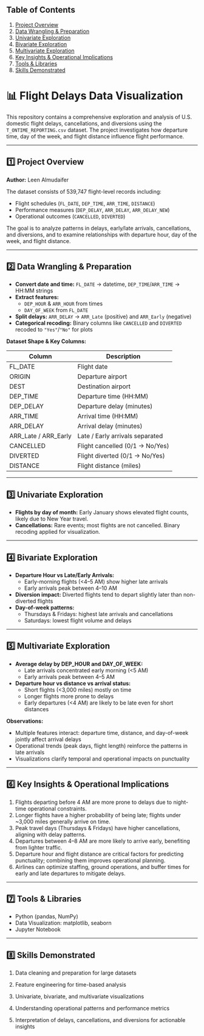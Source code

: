 ## Table of Contents

1. [Project Overview](#1-project-overview)
2. [Data Wrangling & Preparation](#2-data-wrangling--preparation)
3. [Univariate Exploration](#3-univariate-exploration)
4. [Bivariate Exploration](#4-bivariate-exploration)
5. [Multivariate Exploration](#5-multivariate-exploration)
6. [Key Insights & Operational Implications](#6-key-insights--operational-implications)
7. [Tools & Libraries](#7-tools--libraries)
8. [Skills Demonstrated](#8-skills-demonstrated)
   
# 📊 Flight Delays Data Visualization

This repository contains a comprehensive exploration and analysis of U.S. domestic flight delays, cancellations, and diversions using the `T_ONTIME_REPORTING.csv` dataset. The project investigates how departure time, day of the week, and flight distance influence flight performance.  

---

## 1️⃣ Project Overview  

**Author:** Leen Almudaifer  

The dataset consists of 539,747 flight-level records including:  

- Flight schedules (`FL_DATE`, `DEP_TIME`, `ARR_TIME`, `DISTANCE`)  
- Performance measures (`DEP_DELAY`, `ARR_DELAY`, `ARR_DELAY_NEW`)  
- Operational outcomes (`CANCELLED`, `DIVERTED`)  

The goal is to analyze patterns in delays, early/late arrivals, cancellations, and diversions, and to examine relationships with departure hour, day of the week, and flight distance.

---

## 2️⃣ Data Wrangling & Preparation  

- **Convert date and time:** `FL_DATE` → datetime, `DEP_TIME`/`ARR_TIME` → HH:MM strings  
- **Extract features:**  
  - `DEP_HOUR` & `ARR_HOUR` from times  
  - `DAY_OF_WEEK` from `FL_DATE`  
- **Split delays:** `ARR_DELAY` → `ARR_Late` (positive) and `ARR_Early` (negative)  
- **Categorical recoding:** Binary columns like `CANCELLED` and `DIVERTED` recoded to `"Yes"`/`"No"` for plots  

**Dataset Shape & Key Columns:**  

| Column | Description |
|--------|-------------|
| FL_DATE | Flight date |
| ORIGIN | Departure airport |
| DEST | Destination airport |
| DEP_TIME | Departure time (HH:MM) |
| DEP_DELAY | Departure delay (minutes) |
| ARR_TIME | Arrival time (HH:MM) |
| ARR_DELAY | Arrival delay (minutes) |
| ARR_Late / ARR_Early | Late / Early arrivals separated |
| CANCELLED | Flight cancelled (0/1 → No/Yes) |
| DIVERTED | Flight diverted (0/1 → No/Yes) |
| DISTANCE | Flight distance (miles) |

---

## 3️⃣ Univariate Exploration  

- **Flights by day of month:** Early January shows elevated flight counts, likely due to New Year travel.  
- **Cancellations:** Rare events; most flights are not cancelled. Binary recoding applied for visualization.  

---

## 4️⃣ Bivariate Exploration  

- **Departure Hour vs Late/Early Arrivals:**  
  - Early-morning flights (<4–5 AM) show higher late arrivals  
  - Early arrivals peak between 4–10 AM  
- **Diversion impact:** Diverted flights tend to depart slightly later than non-diverted flights  
- **Day-of-week patterns:**  
  - Thursdays & Fridays: highest late arrivals and cancellations  
  - Saturdays: lowest flight volume and delays  

---

## 5️⃣ Multivariate Exploration  

- **Average delay by DEP_HOUR and DAY_OF_WEEK:**  
  - Late arrivals concentrated early morning (<5 AM)  
  - Early arrivals peak between 4–5 AM  
- **Departure hour vs distance vs arrival status:**  
  - Short flights (<3,000 miles) mostly on time  
  - Longer flights more prone to delays  
  - Early departures (<4 AM) are likely to be late even for short distances  

**Observations:**  
- Multiple features interact: departure time, distance, and day-of-week jointly affect arrival delays  
- Operational trends (peak days, flight length) reinforce the patterns in late arrivals  
- Visualizations clarify temporal and operational impacts on punctuality  

---

## 6️⃣ Key Insights & Operational Implications  

1. Flights departing before 4 AM are more prone to delays due to night-time operational constraints.  
2. Longer flights have a higher probability of being late; flights under ~3,000 miles generally arrive on time.  
3. Peak travel days (Thursdays & Fridays) have higher cancellations, aligning with delay patterns.  
4. Departures between 4–8 AM are more likely to arrive early, benefiting from lighter traffic.  
5. Departure hour and flight distance are critical factors for predicting punctuality; combining them improves operational planning.  
6. Airlines can optimize staffing, ground operations, and buffer times for early and late departures to mitigate delays.  

---

## 7️⃣ Tools & Libraries  

- Python (pandas, NumPy)  
- Data Visualization: matplotlib, seaborn  
- Jupyter Notebook

---

## 8️⃣ Skills Demonstrated

1. Data cleaning and preparation for large datasets

2. Feature engineering for time-based analysis

3. Univariate, bivariate, and multivariate visualizations

4. Understanding operational patterns and performance metrics

5. Interpretation of delays, cancellations, and diversions for actionable insights
